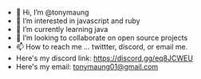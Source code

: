 - 👋 Hi, I’m @tonymaung
- 👀 I’m interested in javascript and ruby
- 🌱 I’m currently learning java
- 💞️ I’m looking to collaborate on open source projects
- 📫 How to reach me ... twittter, discord, or email me.
- Here's my discord link: https://discord.gg/eq8JCWEU
- Here's my email: tonymaung01@gmail.com
<!---
tonymaung/tonymaung is a ✨ special ✨ repository because its `README.md` (this file) appears on your GitHub profile.
You can click the Preview link to take a look at your changes.
--->
